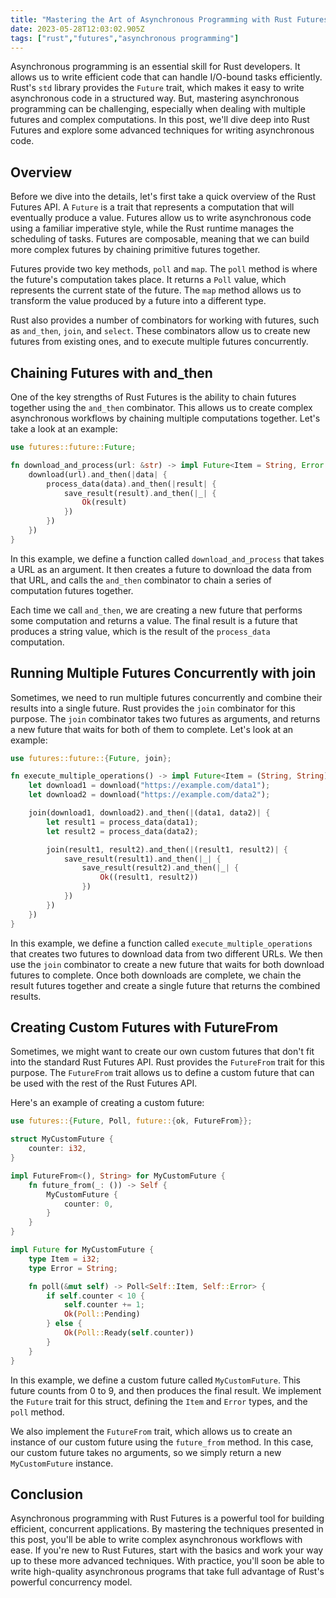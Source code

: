 ```yaml
---
title: "Mastering the Art of Asynchronous Programming with Rust Futures"
date: 2023-05-28T12:03:02.905Z
tags: ["rust","futures","asynchronous programming"]
---
```



Asynchronous programming is an essential skill for Rust developers. It allows us to write efficient code that can handle I/O-bound tasks efficiently. Rust's `std` library provides the `Future` trait, which makes it easy to write asynchronous code in a structured way. But, mastering asynchronous programming can be challenging, especially when dealing with multiple futures and complex computations. In this post, we'll dive deep into Rust Futures and explore some advanced techniques for writing asynchronous code.

## Overview

Before we dive into the details, let's first take a quick overview of the Rust Futures API. A `Future` is a trait that represents a computation that will eventually produce a value. Futures allow us to write asynchronous code using a familiar imperative style, while the Rust runtime manages the scheduling of tasks. Futures are composable, meaning that we can build more complex futures by chaining primitive futures together.

Futures provide two key methods, `poll` and `map`. The `poll` method is where the future's computation takes place. It returns a `Poll` value, which represents the current state of the future. The `map` method allows us to transform the value produced by a future into a different type.

Rust also provides a number of combinators for working with futures, such as `and_then`, `join`, and `select`. These combinators allow us to create new futures from existing ones, and to execute multiple futures concurrently.

## Chaining Futures with and_then

One of the key strengths of Rust Futures is the ability to chain futures together using the `and_then` combinator. This allows us to create complex asynchronous workflows by chaining multiple computations together. Let's take a look at an example:

```rust
use futures::future::Future;

fn download_and_process(url: &str) -> impl Future<Item = String, Error = String> {
    download(url).and_then(|data| {
        process_data(data).and_then(|result| {
            save_result(result).and_then(|_| {
                Ok(result)
            })
        })
    })
}
```

In this example, we define a function called `download_and_process` that takes a URL as an argument. It then creates a future to download the data from that URL, and calls the `and_then` combinator to chain a series of computation futures together.

Each time we call `and_then`, we are creating a new future that performs some computation and returns a value. The final result is a future that produces a string value, which is the result of the `process_data` computation.

## Running Multiple Futures Concurrently with join

Sometimes, we need to run multiple futures concurrently and combine their results into a single future. Rust provides the `join` combinator for this purpose. The `join` combinator takes two futures as arguments, and returns a new future that waits for both of them to complete. Let's look at an example:

```rust
use futures::future::{Future, join};

fn execute_multiple_operations() -> impl Future<Item = (String, String), Error = String> {
    let download1 = download("https://example.com/data1");
    let download2 = download("https://example.com/data2");

    join(download1, download2).and_then(|(data1, data2)| {
        let result1 = process_data(data1);
        let result2 = process_data(data2);

        join(result1, result2).and_then(|(result1, result2)| {
            save_result(result1).and_then(|_| {
                save_result(result2).and_then(|_| {
                    Ok((result1, result2))
                })
            })
        })
    })
}
```

In this example, we define a function called `execute_multiple_operations` that creates two futures to download data from two different URLs. We then use the `join` combinator to create a new future that waits for both download futures to complete. Once both downloads are complete, we chain the result futures together and create a single future that returns the combined results.

## Creating Custom Futures with FutureFrom

Sometimes, we might want to create our own custom futures that don't fit into the standard Rust Futures API. Rust provides the `FutureFrom` trait for this purpose. The `FutureFrom` trait allows us to define a custom future that can be used with the rest of the Rust Futures API.

Here's an example of creating a custom future:

```rust
use futures::{Future, Poll, future::{ok, FutureFrom}};

struct MyCustomFuture {
    counter: i32,
}

impl FutureFrom<(), String> for MyCustomFuture {
    fn future_from(_: ()) -> Self {
        MyCustomFuture {
            counter: 0,
        }
    }
}

impl Future for MyCustomFuture {
    type Item = i32;
    type Error = String;

    fn poll(&mut self) -> Poll<Self::Item, Self::Error> {
        if self.counter < 10 {
            self.counter += 1;
            Ok(Poll::Pending)
        } else {
            Ok(Poll::Ready(self.counter))
        }
    }
}
```

In this example, we define a custom future called `MyCustomFuture`. This future counts from 0 to 9, and then produces the final result. We implement the `Future` trait for this struct, defining the `Item` and `Error` types, and the `poll` method.

We also implement the `FutureFrom` trait, which allows us to create an instance of our custom future using the `future_from` method. In this case, our custom future takes no arguments, so we simply return a new `MyCustomFuture` instance.

## Conclusion

Asynchronous programming with Rust Futures is a powerful tool for building efficient, concurrent applications. By mastering the techniques presented in this post, you'll be able to write complex asynchronous workflows with ease. If you're new to Rust Futures, start with the basics and work your way up to these more advanced techniques. With practice, you'll soon be able to write high-quality asynchronous programs that take full advantage of Rust's powerful concurrency model.